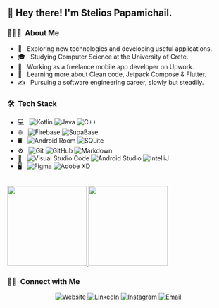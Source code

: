 <h2>👋 Hey there! I'm Stelios Papamichail.</h2>

<h3> 👨🏻‍💻 &nbsp;About Me </h3>

- 🤔 &nbsp; Exploring new technologies and developing useful applications.
- 🎓 &nbsp; Studying Computer Science at the University of Crete.
- 💼 &nbsp; Working as a freelance mobile app developer on Upwork.
- 🌱 &nbsp; Learning more about Clean code, Jetpack Compose & Flutter.
- ✍️ &nbsp; Pursuing a software engineering career, slowly but steadily.

<h3> 🛠 &nbsp;Tech Stack</h3>

- 💻 &nbsp;
  ![Kotlin](https://img.shields.io/badge/-Kotlin-333333?style=flat&logo=kotlin)
  ![Java](https://img.shields.io/badge/-Java-333333?style=flat&logo=Java&logoColor=orange)
  ![C++](https://img.shields.io/badge/-C++-333333?style=flat&logo=C%2B%2B&logoColor=brightgreen)
- 🌐 &nbsp;
  ![Firebase](https://img.shields.io/badge/-Firebase-333333?style=flat&logo=firebase)
  ![SupaBase](https://img.shields.io/badge/-SupaBase-333333?style=flat&logo=supabase)
- 🛢 &nbsp;
  ![Android Room](https://img.shields.io/badge/-Room-333333?style=flat&logo=android)
  ![SQLite](https://img.shields.io/badge/-SQLite-333333?style=flat&logo=SQLite)
- ⚙️ &nbsp;
  ![Git](https://img.shields.io/badge/-Git-333333?style=flat&logo=git)
  ![GitHub](https://img.shields.io/badge/-GitHub-333333?style=flat&logo=github)
  ![Markdown](https://img.shields.io/badge/-Markdown-333333?style=flat&logo=markdown)
- 🔧 &nbsp;
  ![Visual Studio Code](https://img.shields.io/badge/-Visual%20Studio%20Code-333333?style=flat&logo=visual-studio-code&logoColor=007ACC)
  ![Android Studio](https://img.shields.io/badge/android-studio-333333?style=flat&logo=android-studio)
  ![IntelliJ](https://img.shields.io/badge/-Intellij-333333?style=flat&logo=IntelliJ-idea&logoColor=9cf)
- 🖥 &nbsp;
  ![Figma](https://img.shields.io/badge/-Figma-333333?style=flat&logo=figma)
  ![Adobe XD](https://img.shields.io/badge/-AdobeXD-333333?style=flat&logo=adobe-xd)

<br/>

<a href="https://github.com/AVS1508">
  <img height="180em" src="https://github-readme-stats.vercel.app/api?username=SteliosPapamichail&theme=buefy&show_icons=true" />
  <img height="180em" src="https://github-readme-stats.vercel.app/api/top-langs/?username=SteliosPapamichail&theme=buefy&layout=compact" />
</a>

<br/>

<h3> 🤝🏻 &nbsp;Connect with Me </h3>

<p align="center">
<a href="https://www.steliospapamichail.com/"><img alt="Website" src="https://img.shields.io/badge/Website-www.steliospapamichail.com-red?style=flat-square&logo=microsoft-edge&logoColor=white"></a>
<a href="https://www.linkedin.com/in/stelios-papamichail-821b2315b/"><img alt="LinkedIn" src="https://img.shields.io/badge/LinkedIn-Stelios%20Papamichail-blue?style=flat-square&logo=linkedin&logoColor=white"></a>
<a href="https://www.instagram.com/stelios_papamichail/"><img alt="Instagram" src="https://img.shields.io/badge/Instagram-stelios_papamichail-blueviolet?style=flat-square&logo=instagram&logoColor=white"></a>
<a href="mailto:steliospapamichail@protonmail.com"><img alt="Email" src="https://img.shields.io/badge/Email-steliospapamichail@protonmail.com-9cf?style=flat-square&logo=protonmail&logoColor=white"></a>
</p>
